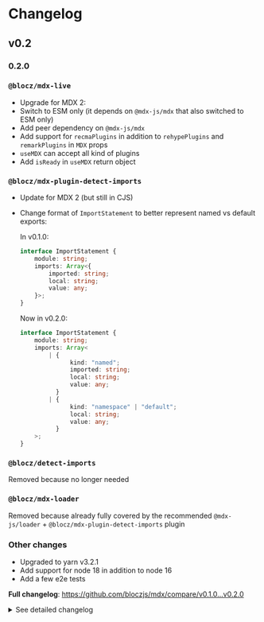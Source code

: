 # Changelog

## v0.2

### 0.2.0

### `@blocz/mdx-live`

-   Upgrade for MDX 2:
-   Switch to ESM only (it depends on `@mdx-js/mdx` that also switched to ESM only)
-   Add peer dependency on `@mdx-js/mdx`
-   Add support for `recmaPlugins` in addition to `rehypePlugins` and `remarkPlugins` in `MDX` props
-   `useMDX` can accept all kind of plugins
-   Add `isReady` in `useMDX` return object

### `@blocz/mdx-plugin-detect-imports`

-   Update for MDX 2 (but still in CJS)
-   Change format of `ImportStatement` to better represent named vs default exports:

    In v0.1.0:

    ```ts
    interface ImportStatement {
        module: string;
        imports: Array<{
            imported: string;
            local: string;
            value: any;
        }>;
    }
    ```

    Now in v0.2.0:

    ```ts
    interface ImportStatement {
        module: string;
        imports: Array<
            | {
                  kind: "named";
                  imported: string;
                  local: string;
                  value: any;
              }
            | {
                  kind: "namespace" | "default";
                  local: string;
                  value: any;
              }
        >;
    }
    ```

### `@blocz/detect-imports`

Removed because no longer needed

### `@blocz/mdx-loader`

Removed because already fully covered by the recommended `@mdx-js/loader` + `@blocz/mdx-plugin-detect-imports` plugin

### Other changes

-   Upgraded to yarn v3.2.1
-   Add support for node 18 in addition to node 16
-   Add a few e2e tests

**Full changelog**: https://github.com/bloczjs/mdx/compare/v0.1.0...v0.2.0

<details>
  <summary>See detailed changelog</summary>

#### 0.2.0-rc.2

-   Update `microbundle` in https://github.com/bloczjs/mdx/pull/32
-   Update GH actions & add support for node 18 in https://github.com/bloczjs/mdx/pull/33
-   Mark `@mdx-js/mdx` as peer dependency in https://github.com/bloczjs/mdx/pull/34

**Changelog**: https://github.com/bloczjs/mdx/compare/v0.2.0-rc.1...v0.2.0-rc.2

#### 0.2.0-rc.1

-   Update top level README and add a new CONTRIBUTING.md in https://github.com/bloczjs/mdx/pull/22
-   Update prettier in https://github.com/bloczjs/mdx/pull/23
-   Move top level scripts in https://github.com/bloczjs/mdx/pull/24
-   Update various dependencies in https://github.com/bloczjs/mdx/pull/25
-   Update package.json's keywords for all repos in https://github.com/bloczjs/mdx/pull/26
-   Add tests for `esbuild` in https://github.com/bloczjs/mdx/pull/28
-   Add tests for `rollup` in https://github.com/bloczjs/mdx/pull/31

**Changelog**: https://github.com/bloczjs/mdx/compare/v0.2.0-rc...v0.2.0-rc.1

#### 0.2.0-rc.0

Upgrade for MDX 2 in https://github.com/bloczjs/mdx/pull/20:

-   `@blocz/mdx-live` (ESM only)
-   `@blocz/mdx-plugin-detect-imports` (CJS only)

Remove because no longer required for MDX 2 in https://github.com/bloczjs/mdx/pull/20:

-   `@blocz/detect-imports`

Remove because no longer used in https://github.com/bloczjs/mdx/pull/20:

-   `@blocz/mdx-loader`

Also:

-   minor: regenerate yarn.lock in https://github.com/bloczjs/mdx/pull/19
-   minor: upgrade to yarn `v3.2.1` in https://github.com/bloczjs/mdx/pull/20

**Changelog**: https://github.com/bloczjs/mdx/compare/v0.1.0...v0.2.0-rc

</details>

